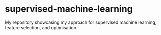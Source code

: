 # supervised-machine-learning
My repository showcasing my approach for supervised machine learning, feature selection, and optimisation.
